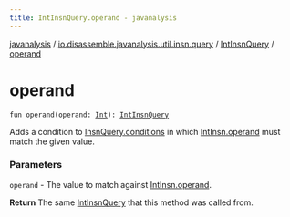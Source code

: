 ```yaml
---
title: IntInsnQuery.operand - javanalysis
---
```


[javanalysis](../../index.html) / [io.disassemble.javanalysis.util.insn.query](../index.html) / [IntInsnQuery](index.html) / [operand](./operand.html)

# operand

`fun operand(operand: `[`Int`](https://kotlinlang.org/api/latest/jvm/stdlib/kotlin/-int/index.html)`): `[`IntInsnQuery`](index.html)

Adds a condition to [InsnQuery.conditions](../-insn-query/conditions.html) in which [IntInsn.operand](../../io.disassemble.javanalysis.insn/-int-insn/operand.html) must match the given value.

### Parameters

`operand` - The value to match against [IntInsn.operand](../../io.disassemble.javanalysis.insn/-int-insn/operand.html).

**Return**
The same [IntInsnQuery](index.html) that this method was called from.

